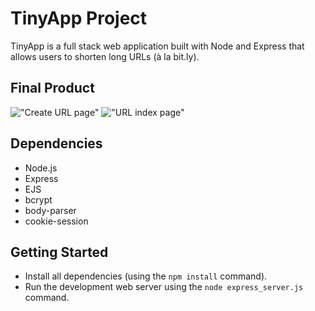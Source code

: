 # TinyApp Project

TinyApp is a full stack web application built with Node and Express that allows users to shorten long URLs (à la bit.ly).

## Final Product

!["Create URL page"](/tinyapp/pictures/createURL.png)
!["URL index page"](/tinyapp/pictures/URLindex.png)

## Dependencies

- Node.js
- Express
- EJS
- bcrypt
- body-parser
- cookie-session

## Getting Started

- Install all dependencies (using the `npm install` command).
- Run the development web server using the `node express_server.js` command.
